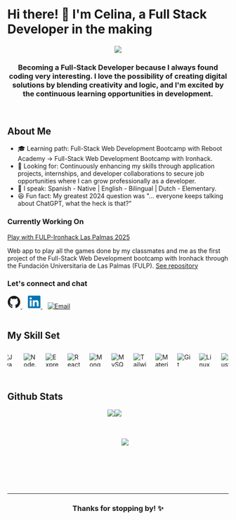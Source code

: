 # Hi there! 👋 I'm Celina, a Full Stack Developer in the making

<div align="center">
<img src="https://media3.giphy.com/media/v1.Y2lkPTc5MGI3NjExOHcyNTlkY215bXYwYjNtczd1eHgxenp1NjBjeWl4eXR0bmN6NHNtZCZlcD12MV9pbnRlcm5hbF9naWZfYnlfaWQmY3Q9Zw/hpXdHPfFI5wTABdDx9/giphy.gif" align="center" height="" width="300" />
</div>  
  
### <div align="center">Becoming a Full-Stack Developer because I always found coding very interesting. I love the possibility of creating digital solutions by blending creativity and logic, and I'm excited by the continuous learning opportunities in development.</div>  

<br/> 
  
## About Me  
- 🎓 Learning path: Full-Stack Web Development Bootcamp with Reboot Academy → Full-Stack Web Development Bootcamp with Ironhack.  
- 🎯 Looking for: Continuously enhancing my skills through application projects, internships, and developer collaborations to secure job opportunities where I can grow professionally as a developer.  
- 💬 I speak: Spanish - Native   |   English - Bilingual   |   Dutch - Elementary.  
- 😆 Fun fact: My greatest 2024 question was "... everyone keeps talking about ChatGPT, what the heck is that?"  
  
### Currently Working On  
[Play with FULP-Ironhack Las Palmas 2025](http://playwith-fulp-ironhack-2025.netlify.app)  
  
Web app to play all the games done by my classmates and me as the first project of the Full-Stack Web Development bootcamp with Ironhack through the Fundación Universitaria de Las Palmas (FULP).
[See repository](https://github.com/mbCeli/Project3-ReactSPA-Frontend)

### Let's connect and chat
<div>
<a href="https://github.com/mbCeli?tab=stars" target="_blank">
<img src="https://raw.githubusercontent.com/devicons/devicon/master/icons/github/github-original.svg" width="30" height="30" alt="GitHub" />
</a>
&nbsp;&nbsp;
<a href="https://linkedin.com/in/celina-mun-bapori" target="_blank">
<img src="https://raw.githubusercontent.com/devicons/devicon/master/icons/linkedin/linkedin-original.svg" width="30" height="30" alt="LinkedIn" />
</a>
&nbsp;&nbsp;
<a href="mailto:munbaporicelina@outlook.com" target="_blank">
<img src="https://cdn-icons-png.flaticon.com/512/281/281769.png" width="30" height="30" alt="Email" />
</a>
</div>  

<br/>  

## My Skill Set  
<div style="display: flex; flex-wrap: nowrap; justify-content: center; align-items: center; overflow-x: auto; padding: 10px 0;">
  <img src="https://cdn.jsdelivr.net/gh/devicons/devicon/icons/html5/html5-original.svg" alt="HTML5" width="30" height="30" style="margin: 0 10px;" />
  <img src="https://cdn.jsdelivr.net/gh/devicons/devicon/icons/css3/css3-original.svg" alt="CSS3" width="30" height="30" style="margin: 0 10px;" />
  <img src="https://cdn.jsdelivr.net/gh/devicons/devicon/icons/javascript/javascript-original.svg" alt="JavaScript" width="30" height="30" style="margin: 0 10px;" />
  <img src="https://cdn.jsdelivr.net/gh/devicons/devicon/icons/nodejs/nodejs-original.svg" alt="Node.js" width="30" height="30" style="margin: 0 10px;" />
  <img src="https://cdn.jsdelivr.net/gh/devicons/devicon/icons/express/express-original.svg" alt="Express.js" width="30" height="30" style="margin: 0 10px;" />
  <img src="https://cdn.jsdelivr.net/gh/devicons/devicon/icons/react/react-original.svg" alt="React" width="30" height="30" style="margin: 0 10px;" />
  <img src="https://cdn.jsdelivr.net/gh/devicons/devicon/icons/mongodb/mongodb-original.svg" alt="MongoDB" width="30" height="30" style="margin: 0 10px;" />
  <img src="https://cdn.jsdelivr.net/gh/devicons/devicon/icons/mysql/mysql-original.svg" alt="MySQL" width="30" height="30" style="margin: 0 10px;" />
  <img src="https://cdn.jsdelivr.net/gh/devicons/devicon@latest/icons/tailwindcss/tailwindcss-original.svg" alt="Tailwind CSS" width="30" height="30" style="margin: 0 10px;" />
  <img src="https://cdn.jsdelivr.net/gh/devicons/devicon/icons/materialui/materialui-original.svg" alt="Material UI" width="30" height="30" style="margin: 0 10px;" />
  <img src="https://cdn.jsdelivr.net/gh/devicons/devicon/icons/git/git-original.svg" alt="Git" width="30" height="30" style="margin: 0 10px;" />
  <img src="https://cdn.jsdelivr.net/gh/devicons/devicon/icons/linux/linux-original.svg" alt="Linux" width="30" height="30" style="margin: 0 10px;" />
  <img src="https://cdn.jsdelivr.net/gh/devicons/devicon/icons/illustrator/illustrator-plain.svg" alt="Illustrator" width="30" height="30" style="margin: 0 10px;" />
  <img src="https://cdn.jsdelivr.net/gh/devicons/devicon/icons/aftereffects/aftereffects-original.svg" alt="After Effects" width="30" height="30" style="margin: 0 10px;" />
  <img src="https://cdn.jsdelivr.net/gh/devicons/devicon/icons/figma/figma-original.svg" alt="Figma" width="30" height="30" style="margin: 0 10px;" />
</div>

<br/>  


## Github Stats  
<div align="center" style="display: flex; flex-direction: row; justify-content: center; flex-wrap: nowrap; overflow-x: auto;">
  <img src="https://github-readme-stats.vercel.app/api?username=mbCeli&show_icons=true&count_private=true&hide_border=true&theme=radical&bg_color=0D1117&title_color=F85D7F&icon_color=F8D866&hide=contribs" height="160px" />
  
  <img src="https://github-readme-stats.vercel.app/api/top-langs/?username=mbCeli&layout=compact&theme=radical&hide_border=true&bg_color=0D1117" height="160px" />
  <br />
  <img src="https://komarev.com/ghpvc/?username=mbCeli&label=Profile%20Views&color=F85D7F&style=flat" height="28px" style="margin-top: 66px;" />
</div>

<br />

----
<div align="center">
  <h3>Thanks for stopping by! ✨</h3>
</div> 

